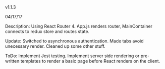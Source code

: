 v1.1.3

04/17/17

Description: Using React Router 4. App.js renders router, MainContainer connects to redux store and routes state.

Update: Switched to asynchronous authentication. Made tabs avoid unecessary render. Cleaned up some other stuff.

ToDo: Implement Jest testing. Implement server side rendering or pre-written templates to render a basic page before React renders on the client.